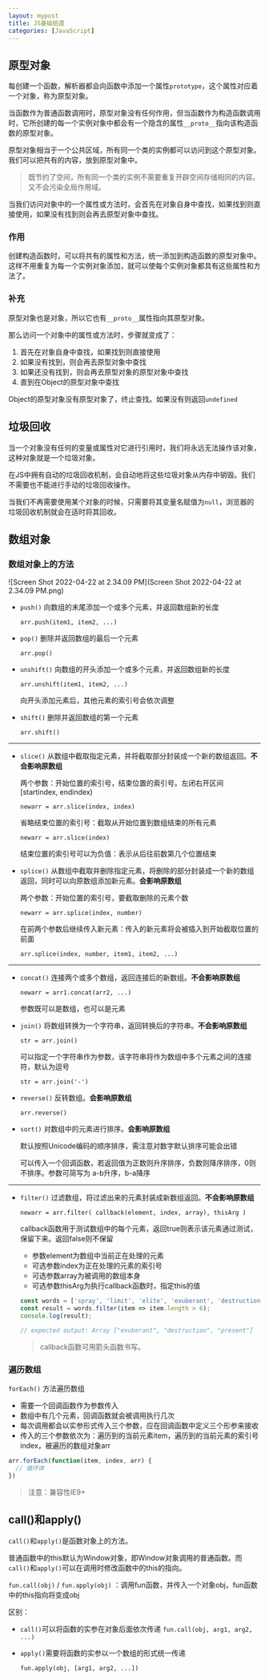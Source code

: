 ```yaml
---
layout: mypost
title: JS基础拾遗
categories: [JavaScript]
---
```


## 原型对象

每创建一个函数，解析器都会向函数中添加一个属性`prototype`，这个属性对应着一个对象，称为原型对象。

当函数作为普通函数调用时，原型对象没有任何作用，但当函数作为构造函数调用时，它所创建的每一个实例对象中都会有一个隐含的属性`__proto__`指向该构造函数的原型对象。

原型对象相当于一个公共区域，所有同一个类的实例都可以访问到这个原型对象。我们可以把共有的内容，放到原型对象中。

> 既节约了空间，所有同一个类的实例不需要重复开辟空间存储相同的内容。又不会污染全局作用域。

当我们访问对象中的一个属性或方法时，会首先在对象自身中查找，如果找到则直接使用，如果没有找到则会再去原型对象中查找。

### 作用

创建构造函数时，可以将共有的属性和方法，统一添加到构造函数的原型对象中。这样不用重复为每一个实例对象添加，就可以使每个实例对象都具有这些属性和方法了。

### 补充

原型对象也是对象，所以它也有`__proto__`属性指向其原型对象。

那么访问一个对象中的属性或方法时，步骤就变成了：

1. 首先在对象自身中查找，如果找到则直接使用
2. 如果没有找到，则会再去原型对象中查找
3. 如果还没有找到，则会再去原型对象的原型对象中查找
4. 直到在Object的原型对象中查找

Object的原型对象没有原型对象了，终止查找。如果没有则返回`undefined`

## 垃圾回收

当一个对象没有任何的变量或属性对它进行引用时，我们将永远无法操作该对象，这种对象就是一个垃圾对象。

在JS中拥有自动的垃圾回收机制，会自动地将这些垃圾对象从内存中销毁。我们不需要也不能进行手动的垃圾回收操作。

当我们不再需要使用某个对象的时候，只需要将其变量名赋值为`null`，浏览器的垃圾回收机制就会在适时将其回收。

## 数组对象

### 数组对象上的方法

![Screen Shot 2022-04-22 at 2.34.09 PM](Screen Shot 2022-04-22 at 2.34.09 PM.png)

- `push()` 向数组的末尾添加一个或多个元素，并返回数组新的长度

  `arr.push(item1, item2, ...)`

- `pop()` 删除并返回数组的最后一个元素

  `arr.pop()`

- `unshift()` 向数组的开头添加一个或多个元素，并返回数组新的长度

  `arr.unshift(item1, item2, ...)`
  
  向开头添加元素后，其他元素的索引号会依次调整
- `shift()` 删除并返回数组的第一个元素

  `arr.shift()`

---

- `slice()` 从数组中截取指定元素，并将截取部分封装成一个新的数组返回。**不会影响原数组**
  
  两个参数：开始位置的索引号，结束位置的索引号。左闭右开区间[startindex, endindex)
  
  `newarr = arr.slice(index, index)`
  
  省略结束位置的索引号：截取从开始位置到数组结束的所有元素
  
  `newarr = arr.slice(index)`
  
  结束位置的索引号可以为负值：表示从后往前数第几个位置结束
- `splice()` 从数组中截取并删除指定元素，将删除的部分封装成一个新的数组返回，同时可以向原数组添加新元素。**会影响原数组**
  
  两个参数：开始位置的索引号，要截取删除的元素个数
  
  `newarr = arr.splice(index, number)`
  
  在前两个参数后继续传入新元素：传入的新元素将会被插入到开始截取位置的前面
  
  `arr.splice(index, number, item1, item2, ...)`

---

- `concat()` 连接两个或多个数组，返回连接后的新数组。**不会影响原数组**
  
  `newarr = arr1.concat(arr2, ...)`
  
  参数既可以是数组，也可以是元素
- `join()` 将数组转换为一个字符串，返回转换后的字符串。**不会影响原数组**
  
  `str = arr.join()`
  
  可以指定一个字符串作为参数，该字符串将作为数组中多个元素之间的连接符，默认为逗号
  
  `str = arr.join('-')`
- `reverse()` 反转数组。**会影响原数组**
  
  `arr.reverse()`
- `sort()` 对数组中的元素进行排序。**会影响原数组**
  
  默认按照Unicode编码的顺序排序，需注意对数字默认排序可能会出错
  
  可以传入一个回调函数，若返回值为正数则升序排序，负数则降序排序，0则不排序。参数可简写为 a-b升序，b-a降序

---

- `filter()` 过滤数组，将过滤出来的元素封装成新数组返回。**不会影响原数组**

  `newarr = arr.filter( callback(element, index, array), thisArg )`

  callback函数用于测试数组中的每个元素，返回true则表示该元素通过测试，保留下来。返回false则不保留
  - 参数element为数组中当前正在处理的元素
  - 可选参数index为正在处理的元素的索引号
  - 可选参数array为被调用的数组本身
  - 可选参数thisArg为执行callback函数时，指定this的值

  ```js
  const words = ['spray', 'limit', 'elite', 'exuberant', 'destruction', 'present'];
  const result = words.filter(item => item.length > 6);
  console.log(result);
  
  // expected output: Array ["exuberant", "destruction", "present"]
  ```

  >  callback函数可用箭头函数书写。

### 遍历数组

`forEach()` 方法遍历数组

- 需要一个回调函数作为参数传入
- 数组中有几个元素，回调函数就会被调用执行几次
- 每次调用都会以实参形式传入三个参数，应在回调函数中定义三个形参来接收
- 传入的三个参数依次为：遍历到的当前元素item，遍历到的当前元素的索引号index，被遍历的数组对象arr

```js
arr.forEach(function(item, index, arr) {
  // 循环体
})
```

> 注意：兼容性IE9+



## call()和apply()

`call()`和`apply()`是函数对象上的方法。

普通函数中的this默认为Window对象，即Window对象调用的普通函数。而`call()`和`apply()`可以在调用时修改函数中的this的指向。

`fun.call(obj)` / `fun.apply(obj)` ：调用fun函数，并传入一个对象obj，fun函数中的this指向将变成obj

区别：

- `call()`可以将函数的实参在对象后面依次传递
  `fun.call(obj, arg1, arg2, ...)`

- `apply()`需要将函数的实参以一个数组的形式统一传递
  
  `fun.apply(obj, [arg1, arg2, ...])`

